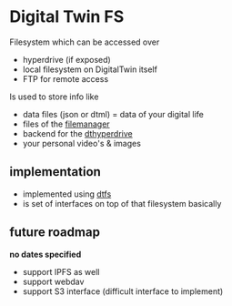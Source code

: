 # Digital Twin FS

Filesystem which can be accessed over

- hyperdrive (if exposed)
- local filesystem on DigitalTwin itself
- FTP for remote access

Is used to store info like

- data files (json or dtml) = data of your digital life
- files of the [filemanager](dtfilemanager)
- backend for the [dthyperdrive](dthyperdrive)
- your personal video's & images

## implementation

- implemented using [dtfs](dtfs)
- is set of interfaces on top of that filesystem basically

## future roadmap

**no dates specified**

- support IPFS as well
- support webdav
- support S3 interface (difficult interface to implement)
